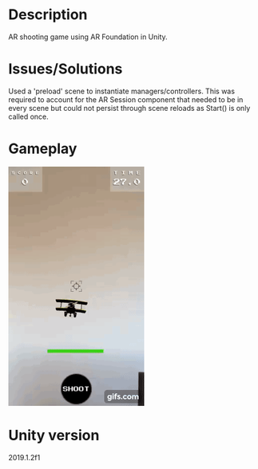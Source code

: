 # Description
AR shooting game using AR Foundation in Unity.

# Issues/Solutions
Used a 'preload' scene to instantiate managers/controllers.
This was required to account for the AR Session component that needed to be in every scene but could not persist through scene reloads as Start() is only called once.

# Gameplay
![](gif.gif)

# Unity version
2019.1.2f1
